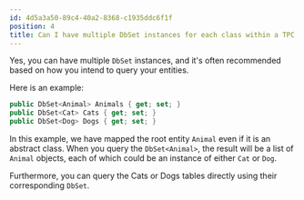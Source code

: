 ```yaml
---
id: 4d5a3a50-89c4-40a2-8368-c1935ddc6f1f
position: 4
title: Can I have multiple DbSet instances for each class within a TPC inheritance in EF Core?
---
```


Yes, you can have multiple `DbSet` instances, and it's often recommended based on how you intend to query your entities.

Here is an example:

```csharp
public DbSet<Animal> Animals { get; set; }
public DbSet<Cat> Cats { get; set; }
public DbSet<Dog> Dogs { get; set; }
```

In this example, we have mapped the root entity `Animal` even if it is an abstract class. When you query the `DbSet<Animal>`, the result will be a list of `Animal` objects, each of which could be an instance of either `Cat` or `Dog`.

Furthermore, you can query the Cats or Dogs tables directly using their corresponding `DbSet`.